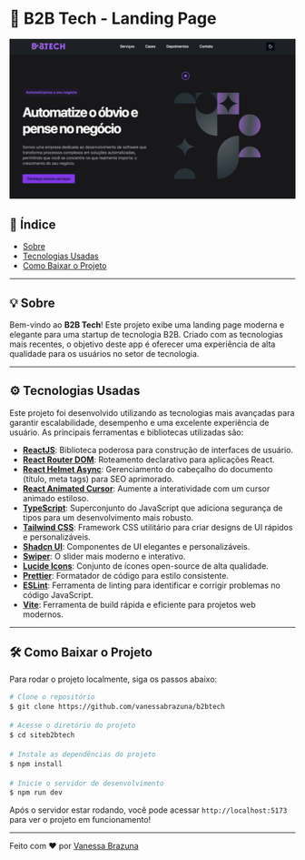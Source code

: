 # 🚀 B2B Tech - Landing Page

![B2B Tech](./.github/b2btech.png)

## 📑 Índice

- [Sobre](#-sobre)
- [Tecnologias Usadas](#-tecnologias-usadas)
- [Como Baixar o Projeto](#-como-baixar-o-projeto)

---

## 💡 Sobre

Bem-vindo ao **B2B Tech**! Este projeto exibe uma landing page moderna e elegante para uma startup de tecnologia B2B. Criado com as tecnologias mais recentes, o objetivo deste app é oferecer uma experiência de alta qualidade para os usuários no setor de tecnologia.

---

## ⚙️ Tecnologias Usadas

Este projeto foi desenvolvido utilizando as tecnologias mais avançadas para garantir escalabilidade, desempenho e uma excelente experiência de usuário. As principais ferramentas e bibliotecas utilizadas são:

- **[ReactJS](https://legacy.reactjs.org)**: Biblioteca poderosa para construção de interfaces de usuário.
- **[React Router DOM](https://reactrouter.com/en/main)**: Roteamento declarativo para aplicações React.
- **[React Helmet Async](https://github.com/staylor/react-helmet-async)**: Gerenciamento do cabeçalho do documento (título, meta tags) para SEO aprimorado.
- **[React Animated Cursor](https://www.npmjs.com/package/react-animated-cursor)**: Aumente a interatividade com um cursor animado estiloso.
- **[TypeScript](https://www.typescriptlang.org)**: Superconjunto do JavaScript que adiciona segurança de tipos para um desenvolvimento mais robusto.
- **[Tailwind CSS](https://tailwindcss.com)**: Framework CSS utilitário para criar designs de UI rápidos e personalizáveis.
- **[Shadcn UI](https://ui.shadcn.com/)**: Componentes de UI elegantes e personalizáveis.
- **[Swiper](https://swiperjs.com/)**: O slider mais moderno e interativo.
- **[Lucide Icons](https://lucide.dev)**: Conjunto de ícones open-source de alta qualidade.
- **[Prettier](https://github.com/tailwindlabs/prettier-plugin-tailwindcss)**: Formatador de código para estilo consistente.
- **[ESLint](https://eslint.org/)**: Ferramenta de linting para identificar e corrigir problemas no código JavaScript.
- **[Vite](https://vitejs.dev)**: Ferramenta de build rápida e eficiente para projetos web modernos.

---

## 🛠 Como Baixar o Projeto

Para rodar o projeto localmente, siga os passos abaixo:

```bash
# Clone o repositório
$ git clone https://github.com/vanessabrazuna/b2btech

# Acesse o diretório do projeto
$ cd siteb2btech

# Instale as dependências do projeto
$ npm install

# Inicie o servidor de desenvolvimento
$ npm run dev
```

Após o servidor estar rodando, você pode acessar `http://localhost:5173` para ver o projeto em funcionamento!

---

Feito com ❤️ por [Vanessa Brazuna](https://github.com/VanessaBrazuna)
